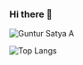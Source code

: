 ### Hi there 👋

<!--
**guntursatya25/guntursatya25** is a ✨ _special_ ✨ repository because its `README.md` (this file) appears on your GitHub profile.

Here are some ideas to get you started:

- 🔭 I’m currently working on ...
- 🌱 I’m currently learning ...
- 👯 I’m looking to collaborate on ...
- 🤔 I’m looking for help with ...
- 💬 Ask me about ...
- 📫 How to reach me: ...
- 😄 Pronouns: ...
- ⚡ Fun fact: ...
-->

![Guntur Satya A](https://github-readme-stats.vercel.app/api?username=guntursatya25&theme=gruvbox&show_icons=false)

![Top Langs](https://github-readme-stats.vercel.app/api/top-langs/?username=guntursatya25&layout=compact)

